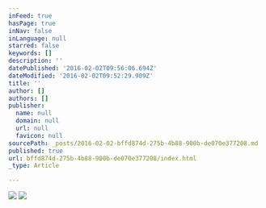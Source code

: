 ```yaml
---
inFeed: true
hasPage: true
inNav: false
inLanguage: null
starred: false
keywords: []
description: ''
datePublished: '2016-02-02T09:56:06.694Z'
dateModified: '2016-02-02T09:52:29.909Z'
title: ''
author: []
authors: []
publisher:
  name: null
  domain: null
  url: null
  favicon: null
sourcePath: _posts/2016-02-02-bffd874d-275b-4b88-900b-de070e377208.md
published: true
url: bffd874d-275b-4b88-900b-de070e377208/index.html
_type: Article

---
```

![](https://the-grid-user-content.s3-us-west-2.amazonaws.com/a9863b68-5bb2-4bd3-9103-d6cd9a7745e6.jpg)
![](https://the-grid-user-content.s3-us-west-2.amazonaws.com/ff29e9a2-6f69-4892-b061-a533fc2da0e3.jpg)